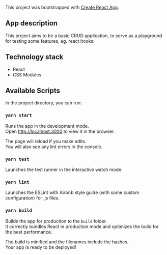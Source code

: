 This project was bootstrapped with [Create React App](https://github.com/facebook/create-react-app).

## App description

This project aims to be a basic CRUD application, to serve as a playground for testing some features, eg. react hooks.

## Technology stack

- React
- CSS Modules

## Available Scripts

In the project directory, you can run:

### `yarn start`

Runs the app in the development mode.<br>
Open [http://localhost:3000](http://localhost:3000) to view it in the browser.

The page will reload if you make edits.<br>
You will also see any lint errors in the console.

### `yarn test`

Launches the test runner in the interactive watch mode.<br>

### `yarn lint`

Launches the ESLint with Airbnb style guide (with some custom configuration) for .js files.<br>

### `yarn build`

Builds the app for production to the `build` folder.<br>
It correctly bundles React in production mode and optimizes the build for the best performance.

The build is minified and the filenames include the hashes.<br>
Your app is ready to be deployed!

